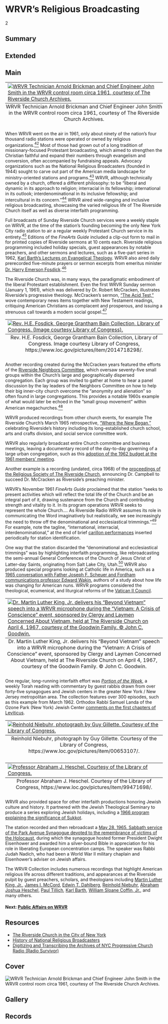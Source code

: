 # WRVR’s Religious Broadcasting

2

## Summary

## Extended

## Main

<table class="exhibit-image half-image">
<caption align="bottom" class="exhibit-caption">WRVR Technician Arnold Brickman and Chief Engineer John Smith in the WRVR control room circa 1961, courtesy of The Riverside Church Archives.</caption>
<tr><td><a href="https://s3.amazonaws.com/americanarchive.org/exhibits/24.+WRVR+Technician+Arnold+Brickman+and+Chief+Engineer+John+Smitch+in+the+WRVR+control+room+circa+1961+CREDIT+The+Riverside+Church+Archives.jpg" target="_blank"><img src="https://s3.amazonaws.com/americanarchive.org/exhibits/24.+WRVR+Technician+Arnold+Brickman+and+Chief+Engineer+John+Smitch+in+the+WRVR+control+room+circa+1961+CREDIT+The+Riverside+Church+Archives.jpg" class="big-image" alt="WRVR Technician Arnold Brickman and Chief Engineer John Smith in the WRVR control room circa 1961, courtesy of The Riverside Church Archives."/></a></td></tr>
</table>

When WRVR went on the air in 1961, only about ninety of the nation’s four thousand radio stations were operated or owned by religious organizations.[<sup>42</sup>](/exhibits/wrvr/notes#42) Most of those had grown out of a long tradition of missionary-focused Protestant broadcasting, which aimed to strengthen the Christian faithful and expand their numbers through evangelism and conversion, often accompanied by fundraising appeals. Advocacy organizations such as the National Religious Broadcasters (founded in 1944) sought to carve out part of the American media landscape for ministry-oriented stations and programs.[<sup>43</sup>](/exhibits/wrvr/notes#43) WRVR, although technically owned by a church, offered a different philosophy: to be “liberal and dynamic in its approach to religion; interracial in its fellowship; international in its outlook; interdenominational in its inclusive fellowship; and intercultural in its concern.”[<sup>44</sup>](/exhibits/wrvr/notes#44) WRVR aired wide-ranging and inclusive religious broadcasting, showcasing the varied religious life of The Riverside Church itself as well as diverse interfaith programming. 

Full broadcasts of Sunday Riverside Church services were a weekly staple on WRVR, at the time of the station’s founding becoming the only New York City radio station to air a regular weekly Protestant Church service in its entirety.[<sup>45</sup>](/exhibits/wrvr/notes#45) Editions of the *FineArts Guide* included a clip-out form to mail in for printed copies of Riverside sermons at 10 cents each. Riverside religious programming included holiday specials, guest appearances by notable preachers, and other sermons and lectures, such as a five-part series in 1962, [Karl Barth’s Lectures on Evangelical Theology](https://americanarchive.org/catalog?f%5Baccess_types%5D%5B%5D=online&f%5Bseries_titles%5D%5B%5D=Karl+Barth+Lectures+on+Evangelical+Theology&sort=title+asc). WRVR also aired daily prerecorded five-minute prayers or sermon excerpts from emeritus minister [Dr. Harry Emerson Fosdick](https://americanarchive.org/catalog/cpb-aacip-528-6d5p844x5g?start=411.65&end=571.81]).[<sup>46</sup>](/exhibits/wrvr/notes#46)  

The Riverside Church was, in many ways, the paradigmatic embodiment of the liberal Protestant establishment. Even the first WRVR Sunday sermon (January 1, 1961), which was delivered by Dr. Robert McCracken, illustrates Riverside’s progressive theology. McCracken’s sermon, [“The Acid Test,”](https://americanarchive.org/catalog/cpb-aacip-528-nc5s757t1z?start=425.72&end=679.96) wove contemporary news items together with New Testament readings, critiquing American Christians as complacent and prosperous, and issuing a strenuous call towards a modern social gospel.[<sup>47</sup>](/exhibits/wrvr/notes#47)  

<table class="exhibit-image med-image">
<caption align="bottom" class="exhibit-caption">Rev. H.E. Fosdick, George Grantham Bain Collection, Library of Congress. Image courtesy Library of Congress, https://www.loc.gov/pictures/item/2014718298/.</caption>
<tr><td><a href="https://s3.amazonaws.com/americanarchive.org/exhibits/Fosdick-image.jpg" target="_blank"><img src="https://s3.amazonaws.com/americanarchive.org/exhibits/Fosdick-image.jpg" class="big-image" alt="Rev. H.E. Fosdick, George Grantham Bain Collection, Library of Congress. (Image courtesy Library of Congress)."/></a></td></tr>
</table>

Another recording created during the McCracken years featured the efforts of the [Riverside Neighbors Committee](https://americanarchive.org/catalog/cpb-aacip-528-cv4bn9z819?start=460.00&end=843.74), which oversaw seventy-five small groups within the Church’s large and geographically dispersed congregation. Each group was invited to gather at home to hear a panel discussion by the lay leaders of the Neighbors Committee on how to help their big inner-city church overcome the “anonymity and alienation” so often found in large congregations. This provides a notable 1960s example of what would later be echoed in the “small group movement” within American megachurches.[<sup>48</sup>](/exhibits/wrvr/notes#48)  

WRVR produced recordings from other church events, for example The Riverside Church’s March 1965 retrospective, [“Where the New Began,”](https://americanarchive.org/catalog/cpb-aacip-528-t72794277f?start=1738.59&end=2014.16) celebrating Riverside’s history including its long-established church school, arts and crafts division, and social service committee work. 

WRVR also regularly broadcast entire Church committee and business meetings, leaving a documentary record of the day-to-day governing of a large urban congregation, such as this [adoption of the 1962 budget at the 1961 members’ meeting](https://americanarchive.org/catalog/cpb-aacip-528-rj48p5wp1z?start=1992.78&end=2968.11). 

Another example is a recording (undated, circa 1968) of the [proceedings of the Religious Society of The Riverside Church](https://americanarchive.org/catalog/cpb-aacip-528-rf5k932m79?start=3257.9&end=4243), announcing Dr. Campbell to succeed Dr. McCracken as Riverside’s preaching minister. 

WRVR’s November 1961 *FineArts Guide* proclaimed that the station “seeks to present activities which will reflect the total life of the Church and be an integral part of it, drawing sustenance from the Church and contributing strength and vitality to it. In its program operations WRVR seeks to represent the whole Church…. As Riverside Radio WRVR assumes its role in communicating the Word imaginatively but realistically, we see increasingly the need to throw off the denominational and ecclesiastical trimmings.”[<sup>49</sup>](/exhibits/wrvr/notes#49) For example, note the tagline, “international, interracial, interdenominational,” at the end of brief [carillon performances](https://americanarchive.org/catalog/cpb-aacip-528-6d5p844x9q?start=72.10&end=101.03) inserted periodically for station identification.

One way that the station discarded the “denominational and ecclesiastical trimmings” was by highlighting interfaith programming, like rebroadcasting the semi-annual General Conferences of the Church of Jesus Christ of Latter-day Saints, originating from Salt Lake City, Utah.[<sup>50</sup>](/exhibits/wrvr/notes#50) WRVR also produced special programs looking at Catholic life in America, such as a [1965 conversation with Father Joseph F. Scheuer and Fordham communications professor Edward Wakin](https://americanarchive.org/catalog/cpb-aacip-528-xs5j961q2p?start=1554.13&end=1770.55), authors of a study about how life was changing for American nuns. 
WRVR programs considered the theological, ecumenical, and liturgical reforms of the [Vatican II Council](https://americanarchive.org/catalog/cpb-aacip-528-5d8nc5td6b?start=1155.57&end=1376.53). 

<table class="exhibit-image med-image">
<caption align="bottom" class="exhibit-caption">Dr. Martin Luther King, Jr. delivers his “Beyond Vietnam” speech into a WRVR microphone during the “Vietnam: A Crisis of Conscience” event, sponsored by Clergy and Laymen Concerned About Vietnam, held at The Riverside Church on April 4, 1967, courtesy of the Goodwin Family. © John C. Goodwin.</caption>
<tr><td><a href="https://s3.amazonaws.com/americanarchive.org/exhibits/4.+Goodwin+Roll+938+6.jpg" target="_blank"><img src="https://s3.amazonaws.com/americanarchive.org/exhibits/4.+Goodwin+Roll+938+6.jpg" class="big-image" alt="Dr. Martin Luther King, Jr. delivers his “Beyond Vietnam” speech into a WRVR microphone during the “Vietnam: A Crisis of Conscience” event, sponsored by Clergy and Laymen Concerned About Vietnam, held at The Riverside Church on April 4, 1967, courtesy of the Goodwin Family. © John C. Goodwin."/></a></td></tr>
</table>

One regular, long-running interfaith effort was [*Portion of the Week*](https://americanarchive.org/catalog?f%5Baccess_types%5D%5B%5D=online&f%5Bseries_titles%5D%5B%5D=Portion+of+the+Week&per_page=100&sort=title+asc), a weekly Torah reading with commentary by guest rabbis drawn from over forty-five synagogues and Jewish centers in the greater New York / New Jersey metropolitan area. The collection features over 300 episodes, such as this example from March 1962. Orthodox Rabbi Samuel Landa of the Ozone Park (New York) Jewish Center [comments on the first chapters of Leviticus](https://americanarchive.org/catalog/cpb-aacip-528-6m3319t73v?start=21.61&end=354.81). 

<table class="exhibit-image med-image left">
<caption align="bottom" class="exhibit-caption">Reinhold Niebuhr, photograph by Guy Gillette. Courtesy of the Library of Congress, https://www.loc.gov/pictures/item/00653107/.</caption>
<tr><td><a href="https://s3.amazonaws.com/americanarchive.org/exhibits/master-niebuhr.jpg" target="_blank"><img src="https://s3.amazonaws.com/americanarchive.org/exhibits/master-niebuhr.jpg" class="big-image" alt="Reinhold Niebuhr, photograph by Guy Gillette. Courtesy of the Library of Congress."/></a></td></tr>
</table>

<table class="exhibit-image med-image left">
<caption align="bottom" class="exhibit-caption">Professor Abraham J. Heschel. Courtesy of the Library of Congress, https://www.loc.gov/pictures/item/99471698/.</caption>
<tr><td><a href="https://s3.amazonaws.com/americanarchive.org/exhibits/loc-heschel.jpg" target="_blank"><img src="https://s3.amazonaws.com/americanarchive.org/exhibits/loc-heschel.jpg" class="big-image" alt="Professor Abraham J. Heschel. Courtesy of the Library of Congress."/></a></td></tr>
</table>

WRVR also provided space for other interfaith productions honoring Jewish culture and history. It partnered with the Jewish Theological Seminary to produce a series exploring Jewish holidays, including a [1966 program explaining the significance of Sukkot](https://americanarchive.org/catalog/cpb-aacip-528-kw57d2rj30?start=15.15&end=279.89).

The station recorded and then rebroadcast a [May 28, 1965, Sabbath service of the Park Avenue Synagogue devoted to the remembrance of victims of the Holocaust](https://americanarchive.org/catalog/cpb-aacip-528-th8bg2jp92?start=1147.00&end=1614.08), during which the synagogue hosted former President Dwight Eisenhower and awarded him a silver-bound Bible in appreciation for his role in liberating European concentration camps. The speaker was Rabbi Judah Nadich, who had been a World War II military chaplain and Eisenhower’s adviser on Jewish affairs. 

The WRVR Collection includes numerous recordings that highlight American religious life across different traditions, and appearances at the Riverside pulpit by guest preachers, scholars, and theologians including [Martin Luther King, Jr.](https://americanarchive.org/catalog?after_date=1961-00-00&before_date=1967-00-00&end=4823.68&exact_or_range=range&f%5Baccess_types%5D%5B%5D=digitized&f%5Basset_type%5D%5B%5D=Program&f%5Bcontributing_organizations%5D%5B%5D=The+Riverside+Church++%28NY%29&q=%22King%2C+Martin+Luther%2C+Jr.%2C+1929-1968%22&sort=asset_date+asc&start=3189.37), [James I. McCord](https://americanarchive.org/catalog/cpb-aacip-528-4b2x34nr40), [Edwin T. Dahlberg](https://americanarchive.org/catalog/cpb-aacip-528-f47gq6s76k), [Reinhold Niebuhr](https://americanarchive.org/catalog?q=%2Btitles%3A%22niebuhr%22&sort=asset_date+asc&f[access_types][]=online), [Abraham Joshua Heschel](https://americanarchive.org/catalog/cpb-aacip-528-pv6b27r32z?start=3189.37&end=4823.68), [Paul Tillich](https://americanarchive.org/catalog?f%5Baccess_types%5D%5B%5D=online&f%5Bcontributing_organizations%5D%5B%5D=The+Riverside+Church++%28NY%29&q=%2Btitles%3A%22Paul+Tillich%22&sort=asset_date+asc), [Karl Barth](https://americanarchive.org/catalog?f%5Baccess_types%5D%5B%5D=online&f%5Bcontributing_organizations%5D%5B%5D=The+Riverside+Church++%28NY%29&q=%2Btitles%3A%22Karl+Barth%22&sort=title+asc), [William Sloane Coffin, Jr.](https://americanarchive.org/catalog?f%5Baccess_types%5D%5B%5D=online&f%5Bcontributing_organizations%5D%5B%5D=The+Riverside+Church++%28NY%29&q=%2Btitles%3A%22William+Sloane+Coffin%22&sort=asset_date+asc), and many others. 


#### Next: [Public Affairs on WRVR](/exhibits/wrvr/3-wrvr-public-affairs)

## Resources

- [The Riverside Church in the City of New York](https://www.trcnyc.org/)
- [History of National Religious Broadcasters](https://nrb.org/who-we-are/our-history/)
- [Digitizing and Transcribing the Archives of NYC Progressive Church Radio (Radio Survivor)](https://www.radiosurvivor.com/2021/06/podcast-301-digitizing-transcribing-the-archives-of-nyc-progressive-church-radio/)


## Cover
  <img title="Cover Image" alt="WRVR Technician Arnold Brickman and Chief Engineer John Smith in the WRVR control room circa 1961, courtesy of The Riverside Church Archives." src="https://s3.amazonaws.com/americanarchive.org/exhibits/24.+WRVR+Technician+Arnold+Brickman+and+Chief+Engineer+John+Smitch+in+the+WRVR+control+room+circa+1961+CREDIT+The+Riverside+Church+Archives.jpg">

## Gallery

## Records
